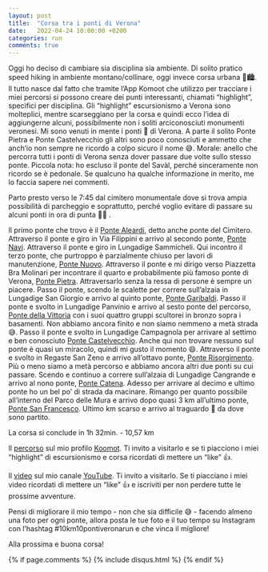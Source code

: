 ```yaml
---
layout: post
title:  "Corsa tra i ponti di Verona"
date:   2022-04-24 10:00:00 +0200
categories: run
comments: true
---
```


Oggi ho deciso di cambiare sia disciplina sia ambiente. Di solito pratico speed hiking in ambiente montano/collinare, oggi invece corsa urbana 🏃🏙. Il tutto nasce dal fatto che tramite l’App Komoot che utilizzo per tracciare i miei percorsi si possono creare dei punti interessanti, chiamati “highlight”, specifici per disciplina. Gli “highlight” escursionismo a Verona sono molteplici, mentre scarseggiano per la corsa e quindi ecco l’idea di aggiungerne alcuni, possibilmente non i soliti arciconosciuti monumenti veronesi. Mi sono venuti in mente i ponti 🌉 di Verona. A parte il solito Ponte Pietra e Ponte Castelvecchio gli altri sono poco conosciuti e ammetto che anch’io non sempre ne ricordo a colpo sicuro il nome 😅. Morale: anello che percorra tutti i ponti di Verona senza dover passare due volte sullo stesso ponte. Piccola nota: ho escluso il ponte del Savàl, perché sinceramente non ricordo se è pedonale. Se qualcuno ha qualche informazione in merito, me lo faccia sapere nei commenti.

Parto presto verso le 7:45 dal cimitero monumentale dove si trova ampia possibilità di parcheggio e soprattutto, perché voglio evitare di passare su alcuni ponti in ora di punta 🚗🚬 . 

Il primo ponte che trovo è il [Ponte Aleardi][ponte-aleardi], detto anche ponte del Cimitero. Attraverso il ponte e giro in Via Filippini e arrivo al secondo ponte, [Ponte Navi][ponte-navi]. Attraverso il ponte e giro in Lungadige Sammicheli. Qui incontro il terzo ponte, che purtroppo è parzialmente chiuso per lavori di manutenzione, [Ponte Nuovo][ponte-nuovo]. Attraverso il ponte e mi dirigo verso Piazzetta Bra Molinari per incontrare il quarto e probabilmente  più famoso ponte di Verona, [Ponte Pietra][ponte-pietra]. Attraversarlo senza la ressa di persone è sempre un piacere. Passo il ponte, scendo le scalette per correre sull’alzaia in Lungadige San Giorgio e arrivo al quinto ponte, [Ponte Garibaldi][ponte-garibaldi]. Passo il ponte e svolto in Lungadige Panvinio e arrivo al sesto ponte del percorso, [Ponte della Vittoria][ponte-della-vittoria] con i suoi quattro gruppi scultorei in bronzo sopra i basamenti. Non abbiamo ancora finito e non siamo nemmeno a metà strada 😅. Passo il ponte e svolto in Lungadige Campagnola per arrivare al settimo e ben conosciuto [Ponte Castelvecchio][ponte-castelvecchio]. Anche qui non trovare nessuno sul ponte è quasi un miracolo, quindi mi gusto il momento 😄. Attraverso il ponte e svolto in Regaste San Zeno e arrivo all’ottavo ponte, [Ponte Risorgimento][ponte-risorgimento]. Più o meno siamo a metà percorso e abbiamo ancora altri due ponti su cui passare. Scendo e continuo a correre sull’alzaia di Lungadige Cangrande e arrivo al nono ponte, [Ponte Catena][ponte-catena]. Adesso per arrivare al decimo e ultimo ponte ho un bel po’ di strada da macinare. Rimango per quanto possibile all’interno del Parco delle Mura e arrivo dopo quasi 3 km all’ultimo ponte, [Ponte San Francesco][ponte-san-francesco]. Ultimo km scarso e arrivo al traguardo 🏁 da dove sono partito.

La corsa si conclude in 1h 32min. - 10,57 km

Il [percorso][komoot] sul mio profilo [Koomot][komoot-profile]. Ti invito a visitarlo e se ti piacciono i miei “highlight” di escursionismo e corsa ricordati di mettere un “like” 👍. 

Il [video][youtube] sul mio canale [YouTube][youtube-channel]. Ti invito a visitarlo. Se ti piacciano i miei video ricordati di mettere un “like” 👍 e iscriviti per non perdere tutte le prossime avventure.

Pensi di migliorare il mio tempo - non che sia difficile 😅 - facendo almeno una foto per ogni ponte, allora posta le tue foto e il tuo tempo su Instagram con l’hashtag #10km10pontiveronarun e che vinca il migliore!

Alla prossima e buona corsa!

{% if page.comments %}
{% include disqus.html %}
{% endif %}

[ponte-aleardi]: https://it.wikipedia.org/wiki/Ponte_Aleardi
[ponte-navi]: https://it.wikipedia.org/wiki/Ponte_Navi
[ponte-nuovo]: https://it.wikipedia.org/wiki/Ponte_Nuovo_(Verona)
[ponte-pietra]: https://it.wikipedia.org/wiki/Ponte_Pietra
[ponte-garibaldi]: https://it.wikipedia.org/wiki/Ponte_Garibaldi_(Verona)
[ponte-della-vittoria]: https://it.wikipedia.org/wiki/Ponte_della_Vittoria_(Verona)
[ponte-castelvecchio]: https://it.wikipedia.org/wiki/Ponte_di_Castelvecchio
[ponte-risorgimento]: https://it.wikipedia.org/wiki/Ponte_del_Risorgimento_(Verona)
[ponte-catena]: https://it.wikipedia.org/wiki/Ponte_Catena
[ponte-san-francesco]: https://it.wikipedia.org/wiki/Ponte_San_Francesco
[komoot-profile]: https://www.komoot.it/user/1971346940863
[komoot]: https://www.komoot.it/tour/746697445
[youtube-channel]: https://bit.ly/3jKVu80
[youtube]: https://youtu.be/bozFuqdHMbI
